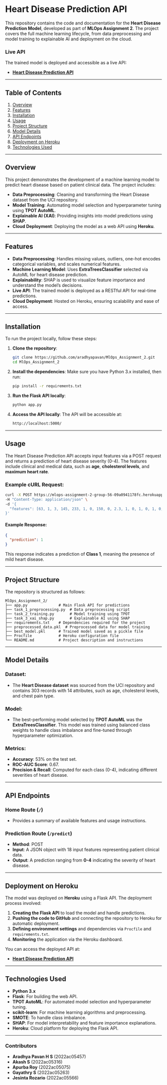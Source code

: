 
# Heart Disease Prediction API

This repository contains the code and documentation for the **Heart Disease Prediction Model**, developed as part of **MLOps Assignment 2**. The project covers the full machine learning lifecycle, from data preprocessing and model training to explainable AI and deployment on the cloud.

### Live API
The trained model is deployed and accessible as a live API:
- **[Heart Disease Prediction API](https://mlops-assignment-2-group-56-09a0941178fc.herokuapp.com/)**

---

## Table of Contents
1. [Overview](#overview)
2. [Features](#features)
3. [Installation](#installation)
4. [Usage](#usage)
5. [Project Structure](#project-structure)
6. [Model Details](#model-details)
7. [API Endpoints](#api-endpoints)
8. [Deployment on Heroku](#deployment-on-heroku)
9. [Technologies Used](#technologies-used)

---

## Overview

This project demonstrates the development of a machine learning model to predict heart disease based on patient clinical data. The project includes:

- **Data Preprocessing**: Cleaning and transforming the Heart Disease dataset from the UCI repository.
- **Model Training**: Automating model selection and hyperparameter tuning using **TPOT AutoML**.
- **Explainable AI (XAI)**: Providing insights into model predictions using **SHAP**.
- **Cloud Deployment**: Deploying the model as a web API using **Heroku**.

---

## Features

- **Data Preprocessing**: Handles missing values, outliers, one-hot encodes categorical variables, and scales numerical features.
- **Machine Learning Model**: Uses **ExtraTreesClassifier** selected via AutoML for heart disease prediction.
- **Explainability**: SHAP is used to visualize feature importance and understand the model’s decisions.
- **Live API**: The trained model is deployed as a RESTful API for real-time predictions.
- **Cloud Deployment**: Hosted on Heroku, ensuring scalability and ease of access.

---

## Installation

To run the project locally, follow these steps:

1. **Clone the repository**:
   ```bash
   git clone https://github.com/aradhyapavan/MlOps_Assignment_2.git
   cd MlOps_Assignment_2
   ```

2. **Install the dependencies**:
   Make sure you have Python 3.x installed, then run:
   ```bash
   pip install -r requirements.txt
   ```

3. **Run the Flask API locally**:
   ```bash
   python app.py
   ```

4. **Access the API locally**:
   The API will be accessible at:
   ```bash
   http://localhost:5000/
   ```

---

## Usage

The Heart Disease Prediction API accepts input features via a POST request and returns a prediction of heart disease severity (0-4). The features include clinical and medical data, such as **age**, **cholesterol levels**, and **maximum heart rate**.

### Example cURL Request:
```bash
curl -X POST https://mlops-assignment-2-group-56-09a0941178fc.herokuapp.com/predict \
-H "Content-Type: application/json" \
-d '{
  "features": [63, 1, 3, 145, 233, 1, 0, 150, 0, 2.3, 1, 0, 1, 0, 1, 0, 0, 1]
}'
```

#### Example Response:
```json
{
  "prediction": 1
}
```

This response indicates a prediction of **Class 1**, meaning the presence of mild heart disease.

---

## Project Structure

The repository is structured as follows:

```
MlOps_Assignment_2/
├── app.py              # Main Flask API for predictions
├── task_1_preprocessing.py  # Data preprocessing script
├── task_2_training.py       # Model training using TPOT
├── task_3_xai_shap.py       # Explainable AI using SHAP
├── requirements.txt    # Dependencies required for the project
├── preprocessed_data.pkl  # Preprocessed data for model training
├── best_model.pkl      # Trained model saved as a pickle file
├── Procfile            # Heroku configuration file
└── README.md           # Project description and instructions
```

---

## Model Details

### **Dataset**: 
- The **Heart Disease dataset** was sourced from the UCI repository and contains 303 records with 14 attributes, such as age, cholesterol levels, and chest pain type.

### **Model**: 
- The best-performing model selected by **TPOT AutoML** was the **ExtraTreesClassifier**. This model was trained using balanced class weights to handle class imbalance and fine-tuned through hyperparameter optimization.

### **Metrics**:
- **Accuracy**: 53% on the test set.
- **ROC-AUC Score**: 0.67.
- **Precision & Recall**: Computed for each class (0-4), indicating different severities of heart disease.

---

## API Endpoints

### **Home Route** (`/`)
- Provides a summary of available features and usage instructions.

### **Prediction Route** (`/predict`)
- **Method**: POST
- **Input**: A JSON object with 18 input features representing patient clinical data.
- **Output**: A prediction ranging from **0-4** indicating the severity of heart disease.

---

## Deployment on Heroku

The model was deployed on **Heroku** using a Flask API. The deployment process involved:

1. **Creating the Flask API** to load the model and handle predictions.
2. **Pushing the code to GitHub** and connecting the repository to Heroku for automatic deployment.
3. **Defining environment settings** and dependencies via `Procfile` and `requirements.txt`.
4. **Monitoring** the application via the Heroku dashboard.

You can access the deployed API at:
- **[Heart Disease Prediction API](https://mlops-assignment-2-group-56-09a0941178fc.herokuapp.com/)**

---

## Technologies Used

- **Python 3.x**
- **Flask**: For building the web API.
- **TPOT AutoML**: For automated model selection and hyperparameter tuning.
- **scikit-learn**: For machine learning algorithms and preprocessing.
- **SMOTE**: To handle class imbalance.
- **SHAP**: For model interpretability and feature importance explanations.
- **Heroku**: Cloud platform for deploying the Flask API.


---

### Contributors

- **Aradhya Pavan H S** (2022ac05457)
- **Akash S** (2022ac05316)
- **Apurba Roy** (2022ac05075)
- **Gayathry S** (2022ac05263)
- **Jesinta Rozario** (2022ac05566)



